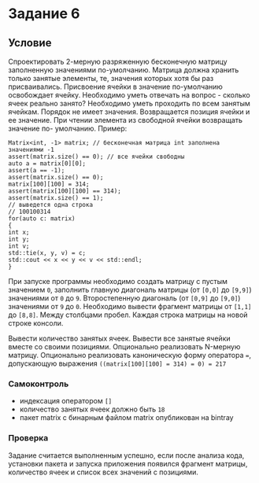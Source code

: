 # Задание 6
## Условие
Спроектировать 2-мерную разряженную бесконечную матрицу заполненную
значениями по-умолчанию. Матрица должна хранить только занятые
элементы, те, значения которых хотя бы раз присваивались. Присвоение
ячейки в значение по-умолчанию освобождает ячейку.
Необходимо уметь отвечать на вопрос - сколько ячеек реально занято?
Необходимо уметь проходить по всем занятым ячейкам. Порядок не имеет
значения. Возвращается позиция ячейки и ее значение.
При чтении элемента из свободной ячейки возвращать значение по-
умолчанию.
Пример:
```
Matrix<int, -1> matrix; // бесконечная матрица int заполнена значениями -1
assert(matrix.size() == 0); // все ячейки свободны
auto a = matrix[0][0];
assert(a == -1);
assert(matrix.size() == 0);
matrix[100][100] = 314;
assert(matrix[100][100] == 314);
assert(matrix.size() == 1);
// выведется одна строка
// 100100314
for(auto c: matrix)
{
int x;
int y;
int v;
std::tie(x, y, v) = c;
std::cout << x << y << v << std::endl;
}
```
При запуске программы необходимо создать матрицу с пустым значением
`0`, заполнить главную диагональ матрицы (от `[0,0]` до `[9,9]`) значениями от
`0` до `9`.
Второстепенную диагональ (от `[0,9]` до `[9,0]`) значениями от `9` до `0`.
Необходимо вывести фрагмент матрицы от `[1,1]` до `[8,8]`. Между столбцами
пробел. Каждая строка матрицы на новой строке консоли.

Вывести количество занятых ячеек.
Вывести все занятые ячейки вместе со своими позициями.
Опционально реализовать N-мерную матрицу.
Опционально реализовать каноническую форму оператора `=`, допускающую
выражения `((matrix[100][100] = 314) = 0) = 217`
### Самоконтроль
* индексация оператором `[]`
* количество занятых ячеек должно быть `18`
* пакет matrix с бинарным файлом matrix опубликован на bintray
### Проверка
Задание считается выполненным успешно, если после анализа кода,
установки пакета и запуска приложения появился фрагмент матрицы,
количество ячеек и список всех значений с позициями.
